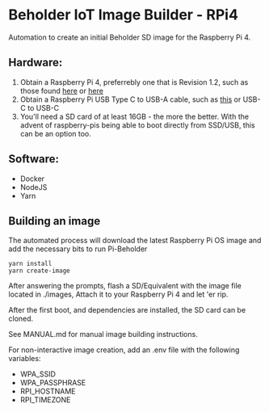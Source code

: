 # Beholder IoT Image Builder - RPi4

Automation to create an initial Beholder SD image for the Raspberry Pi 4.

## Hardware:
1. Obtain a Raspberry Pi 4, preferrebly one that is Revision 1.2, such as those found [here](https://www.canakit.com/official-raspberry-pi-4-desktop-kit.html?cid=usd&src=raspberrypi) or [here](https://www.amazon.com/Vilros-Raspberry-Complete-Transparent-Cooled/dp/B07VFCB192)
2. Obtain a Raspberry Pi USB Type C to USB-A cable, such as [this](https://www.amazon.com/gp/product/B07214QNQX/ref=ppx_yo_dt_b_asin_title_o00_s00?ie=UTF8&psc=1) or USB-C to USB-C
3. You'll need a SD card of at least 16GB - the more the better. With the advent of raspberry-pis being able to boot directly from SSD/USB, this can be an option too.

## Software:

- Docker
- NodeJS
- Yarn

## Building an image

The automated process will download the latest Raspberry Pi OS image and add the necessary bits to run Pi-Beholder

```
yarn install
yarn create-image
```

After answering the prompts, flash a SD/Equivalent with the image file located in ./images, Attach it to your Raspberry Pi 4 and let 'er rip.

After the first boot, and dependencies are installed, the SD card can be cloned.

See MANUAL.md for manual image building instructions.

For non-interactive image creation, add an .env file with the following variables:
 - WPA_SSID
 - WPA_PASSPHRASE
 - RPI_HOSTNAME
 - RPI_TIMEZONE